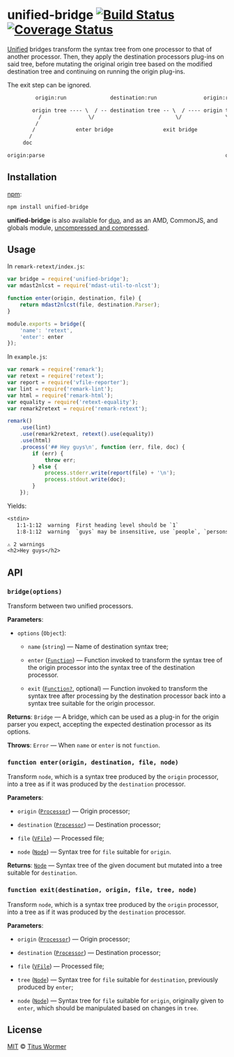 # unified-bridge [![Build Status][travis-badge]][travis] [![Coverage Status][coveralls-badge]][coveralls]

[Unified][unified] bridges transform the syntax tree from one
processor to that of another processor.  Then, they apply the
destination processors plug-ins on said tree, before mutating
the original origin tree based on the modified destination tree
and continuing on running the origin plug-ins.

The exit step can be ignored.

```txt
         origin:run              destination:run               origin:run

        origin tree ---- \  / -- destination tree -- \  / ---- origin tree
          /               \/                          \/              \
         /                                                             \
        /             enter bridge                exit bridge           \
       /                                                                 \
     doc                                                                 doc

origin:parse                                                          origin:compile
```

## Installation

[npm][npm-install]:

```bash
npm install unified-bridge
```

**unified-bridge** is also available for [duo][duo-install], and as an
AMD, CommonJS, and globals module, [uncompressed and compressed][releases].

## Usage

In `remark-retext/index.js`:

```js
var bridge = require('unified-bridge');
var mdast2nlcst = require('mdast-util-to-nlcst');

function enter(origin, destination, file) {
    return mdast2nlcst(file, destination.Parser);
}

module.exports = bridge({
    'name': 'retext',
    'enter': enter
});
```

In `example.js`:

```js
var remark = require('remark');
var retext = require('retext');
var report = require('vfile-reporter');
var lint = require('remark-lint');
var html = require('remark-html');
var equality = require('retext-equality');
var remark2retext = require('remark-retext');

remark()
    .use(lint)
    .use(remark2retext, retext().use(equality))
    .use(html)
    .process('## Hey guys\n', function (err, file, doc) {
        if (err) {
            throw err;
        } else {
            process.stderr.write(report(file) + '\n');
            process.stdout.write(doc);
        }
    });
```

Yields:

```txt
<stdin>
   1:1-1:12  warning  First heading level should be `1`                                    first-heading-level
   1:8-1:12  warning  `guys` may be insensitive, use `people`, `persons`, `folks` instead

⚠ 2 warnings
<h2>Hey guys</h2>
```

## API

### `bridge(options)`

Transform between two unified processors.

**Parameters**:

*   `options` (`Object`):

    *   `name` (`string`)
        — Name of destination syntax tree;

    *   `enter` ([`Function`][doc-enter])
        — Function invoked to transform the syntax tree of the
        origin processor into the syntax tree of the destination
        processor.

    *   `exit` ([`Function?`][doc-exit],
        optional)
        — Function invoked to transform the syntax tree after processing by
        the destination processor back into a syntax tree suitable for
        the origin processor.

**Returns**: `Bridge` — A bridge, which can be used as a plug-in
for the origin parser you expect, accepting the expected destination
processor as its options.

**Throws**: `Error` — When `name` or `enter` is not `function`.

### `function enter(origin, destination, file, node)`

Transform `node`, which is a syntax tree produced by the `origin`
processor, into a tree as if it was produced by the `destination`
processor.

**Parameters**:

*   `origin` ([`Processor`][doc-processor])
    — Origin processor;

*   `destination` ([`Processor`][doc-processor])
    — Destination processor;

*   `file` ([`VFile`][doc-vfile])
    — Processed file;

*   `node` ([`Node`][doc-node])
    — Syntax tree for `file` suitable for `origin`.

**Returns**: [`Node`][doc-node] — Syntax tree of the given document
but mutated into a tree suitable for `destination`.

### `function exit(destination, origin, file, tree, node)`

Transform `node`, which is a syntax tree produced by the `origin`
processor, into a tree as if it was produced by the `destination`
processor.

**Parameters**:

*   `origin` ([`Processor`][doc-processor])
    — Origin processor;

*   `destination` ([`Processor`][doc-processor])
    — Destination processor;

*   `file` ([`VFile`][doc-vfile])
    — Processed file;

*   `tree` ([`Node`][doc-node])
    — Syntax tree for `file` suitable for `destination`,
    previously produced by `enter`;

*   `node` ([`Node`][doc-node])
    — Syntax tree for `file` suitable for `origin`, originally given
    to `enter`, which should be manipulated based on changes in `tree`.

## License

[MIT][license] © [Titus Wormer][author]

<!-- Definitions -->

[unified]: https://github.com/wooorm/unified

[travis-badge]: https://img.shields.io/travis/wooorm/unified-bridge.svg?style=flat

[travis]: https://travis-ci.org/wooorm/unified-bridge

[coveralls-badge]: https://img.shields.io/coveralls/wooorm/unified-bridge.svg?style=flat

[coveralls]: https://coveralls.io/r/wooorm/unified-bridge?branch=master

[npm-install]: https://docs.npmjs.com/cli/install

[duo-install]: http://duojs.org/#getting-started

[releases]: https://github.com/wooorm/unified-bridge/releases

[license]: LICENSE

[author]: http://wooorm.com

[doc-enter]: #function-enterorigin-destination-file-node

[doc-exit]: #function-exitdestination-origin-file-tree-node

[doc-processor]: https://github.com/wooorm/unified#processorprocessor

[doc-vfile]: https://github.com/wooorm/vfile#vfile

[doc-node]: https://github.com/wooorm/unist#unist-nodes
